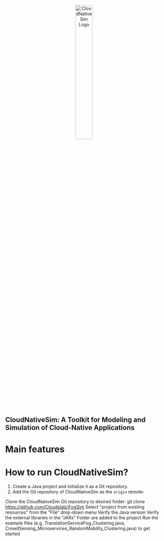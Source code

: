 <p align="center">
  <img src="https://raw.githubusercontent.com/CyanStarNight/CloudNativeSim/master/gui/icon.png" alt="CloudNativeSim Logo" width=33%>
  <span style="display: inline-block; vertical-align: middle;">
    <h1 style="display: inline; font-size: 1.5em; font-weight: bold; vertical-align: middle; margin: 0;">
      CloudNativeSim: A Toolkit for Modeling and Simulation of Cloud-Native Applications
    </h1>
  </span>
</p>



<p align="center">
<!-- | <a href="https://docs.vllm.ai"><b>Documentation</b></a> |<a href=""><b>Paper</b></a> | -->


# Main features



# How to run CloudNativeSim?

1. Create a Java project and initialize it as a Git repository.
2. Add the Git repository of CloudNativeSim as the `origin` remote:

Clone the CloudNativeSim Git repository to desired folder:
git clone https://github.com/Cloudslab/iFogSim
Select "project from existing resources" from the "File" drop-down menu
Verify the Java version
Verify the external libraries in the "JARs" Folder are added to the project
Run the example files (e.g. TranslationServiceFog_Clustering.java, CrowdSensing_Microservices_RandomMobility_Clustering.java) to get started
